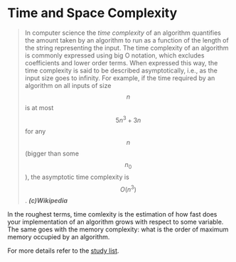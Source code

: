 # Time and Space Complexity

> In computer science the *time complexity* of an algorithm quantifies the amount taken
> by an algorithm to run as a function of the length of the string representing the input. 
> The time complexity of an algorithm is commonly expressed using big O notation, which 
> excludes coefficients and lower order terms. When expressed this way, the time complexity 
> is said to be described asymptotically, i.e., as the input size goes to infinity. For example, 
> if the time required by an algorithm on all inputs of size $$n$$ is at most 
> $$5n^3 + 3n$$ for any $$n$$ (bigger than some $$n_0$$), the asymptotic time complexity is $$O(n^3)$$.
> **_(c)Wikipedia_**

In the roughest terms, time comlexity is the estimation of how fast does your implementation
of an algorithm grows with respect to some variable. The same goes with the memory complexity:
what is the order of maximum memory occupied by an algorithm.

For more details refer to the [study list](../introduction/study_materials).




